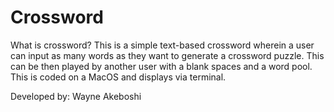 # Crossword

What is crossword?
This is a simple text-based crossword wherein a user can input as many words as they want to generate a crossword puzzle. This can be then played by another user with a blank spaces and a word pool. This is coded on a MacOS and displays via terminal.

Developed by: Wayne Akeboshi

